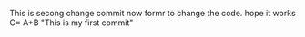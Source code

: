 This is secong change commit now formr to change the code. hope it works
C= A+B
"This is my first commit"
